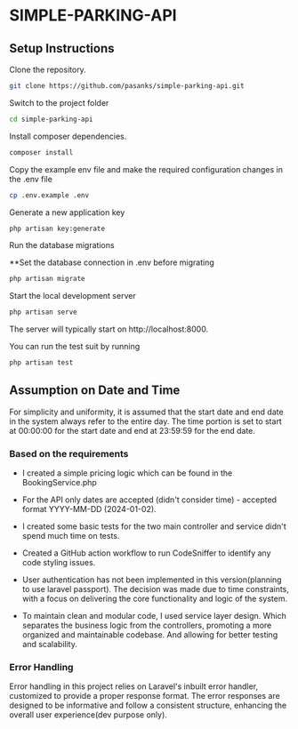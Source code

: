 # SIMPLE-PARKING-API

## Setup Instructions

Clone the repository.
```bash
git clone https://github.com/pasanks/simple-parking-api.git
```

Switch to the project folder

```bash
cd simple-parking-api
```

Install composer dependencies.

```bash
composer install
```

Copy the example env file and make the required configuration changes in the .env file

```bash
cp .env.example .env
```

Generate a new application key
```bash
php artisan key:generate
```
Run the database migrations

**Set the database connection in .env before migrating

```bash
php artisan migrate
```

Start the local development server

```bash
php artisan serve
```
The server will typically start on http://localhost:8000.

You can run the test suit by running

```bash
php artisan test
```

## Assumption on Date and Time

For simplicity and uniformity, it is assumed that the start date and end date in the system always refer to the entire day. The time portion is set to start at 00:00:00 for the start date and end at 23:59:59 for the end date.


### Based on the requirements 
- I created a simple pricing logic which can be found in the BookingService.php
- For the API only dates are accepted (didn't consider time) - accepted format YYYY-MM-DD (2024-01-02).

- I created some basic tests for the two main controller and service didn't spend much time on tests.
- Created a GitHub action workflow to run CodeSniffer to identify any code styling issues.
- User authentication has not been implemented in this version(planning to use laravel passport). The decision was made due to time constraints, with a focus on delivering the core functionality and logic of the system.
- To maintain clean and modular code, I used service layer design. Which separates the business logic from the controllers, promoting a more organized and maintainable codebase. And allowing for better testing and scalability.

### Error Handling

Error handling in this project relies on Laravel's inbuilt error handler, customized to provide a proper response format. The error responses are designed to be informative and follow a consistent structure, enhancing the overall user experience(dev purpose only).
